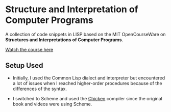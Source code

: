# Structure and Interpretation of Computer Programs

A collection of code snippets in LISP based on the MIT OpenCourseWare on **Structures and Interpretations of Computer Programs**.

[Watch the course here](https://www.youtube.com/watch?v=2Op3QLzMgSY)

## Setup Used

- Initially, I used the Common Lisp dialect and interpreter but encountered a lot of issues when I reached higher-order procedures because of the differences of the syntax.

- I switched to Scheme and used the [Chicken](https://www.call-cc.org/) compiler since the original book and videos were using Scheme.
